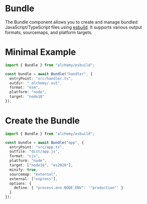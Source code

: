 # Bundle

The Bundle component allows you to create and manage bundled JavaScript/TypeScript files using [esbuild](https://esbuild.github.io/). It supports various output formats, sourcemaps, and platform targets.

# Minimal Example

```ts
import { Bundle } from "alchemy/esbuild";

const bundle = await Bundle("handler", {
  entryPoint: "src/handler.ts",
  outdir: ".alchemy/.out",
  format: "esm",
  platform: "node",
  target: "node18"
});
```

# Create the Bundle

```ts
import { Bundle } from "alchemy/esbuild";

const bundle = await Bundle("app", {
  entryPoint: "src/app.ts",
  outfile: "dist/app.js",
  format: "cjs",
  platform: "node",
  target: ["node16", "es2020"],
  minify: true,
  sourcemap: "external",
  external: ["express"],
  options: {
    define: { "process.env.NODE_ENV": '"production"' }
  }
});
```